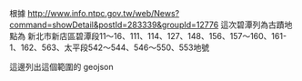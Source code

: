 根據 http://www.info.ntpc.gov.tw/web/News?command=showDetail&postId=283339&groupId=12776
這次碧潭列為古蹟地點為 
新北市新店區碧潭段11～16、111、114、127、148、156、157～160、161-1、162、563、太平段542～544、546～550、553地號

這邊列出這個範圍的 geojson
